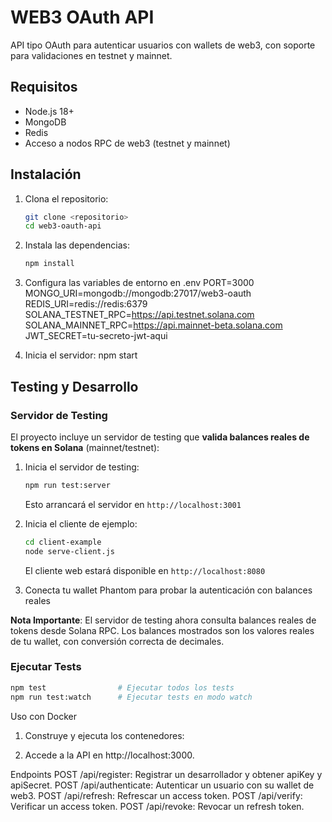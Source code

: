 # WEB3 OAuth API

API tipo OAuth para autenticar usuarios con wallets de web3, con soporte para validaciones en testnet y mainnet.

## Requisitos

- Node.js 18+
- MongoDB
- Redis
- Acceso a nodos RPC de web3 (testnet y mainnet)

## Instalación

1. Clona el repositorio:
   ```bash
   git clone <repositorio>
   cd web3-oauth-api

2. Instala las dependencias:
    ```bash
    npm install

3. Configura las variables de entorno en .env
    PORT=3000
    MONGO_URI=mongodb://mongodb:27017/web3-oauth
    REDIS_URI=redis://redis:6379
    SOLANA_TESTNET_RPC=https://api.testnet.solana.com
    SOLANA_MAINNET_RPC=https://api.mainnet-beta.solana.com
    JWT_SECRET=tu-secreto-jwt-aqui

4. Inicia el servidor:
    npm start

## Testing y Desarrollo

### Servidor de Testing

El proyecto incluye un servidor de testing que **valida balances reales de tokens en Solana** (mainnet/testnet):

1. Inicia el servidor de testing:
   ```bash
   npm run test:server
   ```
   Esto arrancará el servidor en `http://localhost:3001`

2. Inicia el cliente de ejemplo:
   ```bash
   cd client-example
   node serve-client.js
   ```
   El cliente web estará disponible en `http://localhost:8080`

3. Conecta tu wallet Phantom para probar la autenticación con balances reales

**Nota Importante**: El servidor de testing ahora consulta balances reales de tokens desde Solana RPC. Los balances mostrados son los valores reales de tu wallet, con conversión correcta de decimales.

### Ejecutar Tests

```bash
npm test                # Ejecutar todos los tests
npm run test:watch      # Ejecutar tests en modo watch
```
   
Uso con Docker

1. Construye y ejecuta los contenedores:

2. Accede a la API en http://localhost:3000.

Endpoints
POST /api/register: Registrar un desarrollador y obtener apiKey y apiSecret.
POST /api/authenticate: Autenticar un usuario con su wallet de web3.
POST /api/refresh: Refrescar un access token.
POST /api/verify: Verificar un access token.
POST /api/revoke: Revocar un refresh token.